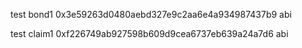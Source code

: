 test bond1
0x3e59263d0480aebd327e9c2aa6e4a934987437b9
abi



test claim1
0xf226749ab927598b609d9cea6737eb639a24a7d6
abi
